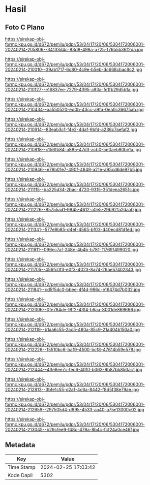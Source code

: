 # Hasil

## Foto C Plano

https://sirekap-obj-formc.kpu.go.id/d672/pemilu/pdpr/53/04/17/20/06/5304172006001-20240214-205806--34133d4c-83d8-498a-a725-f76b5b36f2da.jpg

https://sirekap-obj-formc.kpu.go.id/d672/pemilu/pdpr/53/04/17/20/06/5304172006001-20240214-210010--39ab1717-6c80-4c9e-b5eb-dc668cbac8c2.jpg

https://sirekap-obj-formc.kpu.go.id/d672/pemilu/pdpr/53/04/17/20/06/5304172006001-20240214-210127--e16837ee-7279-4395-a83a-fe1fb29d5b1a.jpg

https://sirekap-obj-formc.kpu.go.id/d672/pemilu/pdpr/53/04/17/20/06/5304172006001-20240214-210434--aa550520-ed0b-43cc-a9fa-0ea0c36675ab.jpg

https://sirekap-obj-formc.kpu.go.id/d672/pemilu/pdpr/53/04/17/20/06/5304172006001-20240214-210614--83eab3c1-f4e2-4daf-9bfd-a236c7aefaf2.jpg

https://sirekap-obj-formc.kpu.go.id/d672/pemilu/pdpr/53/04/17/20/06/5304172006001-20240214-210818--c156fb84-a885-47d3-acb0-5e0aeb80be1a.jpg

https://sirekap-obj-formc.kpu.go.id/d672/pemilu/pdpr/53/04/17/20/06/5304172006001-20240214-210946--e79b01e7-490f-4849-a21e-a95cd6de97b5.jpg

https://sirekap-obj-formc.kpu.go.id/d672/pemilu/pdpr/53/04/17/20/06/5304172006001-20240214-211115--ba225d34-2bac-4720-9315-351deea2651c.jpg

https://sirekap-obj-formc.kpu.go.id/d672/pemilu/pdpr/53/04/17/20/06/5304172006001-20240214-211226--85755ad1-9945-4612-a0e5-29b921a2daa0.jpg

https://sirekap-obj-formc.kpu.go.id/d672/pemilu/pdpr/53/04/17/20/06/5304172006001-20240214-211341--577e9b85-d4ef-4565-bf03-d40ecd81d1ed.jpg

https://sirekap-obj-formc.kpu.go.id/d672/pemilu/pdpr/53/04/17/20/06/5304172006001-20240214-211611--096ec7af-248e-4b4b-b781-f17691499020.jpg

https://sirekap-obj-formc.kpu.go.id/d672/pemilu/pdpr/53/04/17/20/06/5304172006001-20240214-211705--456fc0f3-e0f3-4023-8a74-29ae57402343.jpg

https://sirekap-obj-formc.kpu.go.id/d672/pemilu/pdpr/53/04/17/20/06/5304172006001-20240214-211841--cd5f5dc0-bbee-4f4d-966c-e16474d7b032.jpg

https://sirekap-obj-formc.kpu.go.id/d672/pemilu/pdpr/53/04/17/20/06/5304172006001-20240214-212006--0fe784de-9ff2-43f4-b6aa-8001de869666.jpg

https://sirekap-obj-formc.kpu.go.id/d672/pemilu/pdpr/53/04/17/20/06/5304172006001-20240214-212119--b1aa6c55-2ac5-480a-85c9-21a404b150a0.jpg

https://sirekap-obj-formc.kpu.go.id/d672/pemilu/pdpr/53/04/17/20/06/5304172006001-20240214-212226--15510bc6-baf9-4500-bc18-47614b59e578.jpg

https://sirekap-obj-formc.kpu.go.id/d672/pemilu/pdpr/53/04/17/20/06/5304172006001-20240214-212444--43e8ee7c-fec6-40f0-b063-9b87bb850ac1.jpg

https://sirekap-obj-formc.kpu.go.id/d672/pemilu/pdpr/53/04/17/20/06/5304172006001-20240214-212813--3bfe1c55-d2a1-4c6a-8442-f8d5f38e79ae.jpg

https://sirekap-obj-formc.kpu.go.id/d672/pemilu/pdpr/53/04/17/20/06/5304172006001-20240214-212659--297505d4-d695-4533-aa40-a75e13000c02.jpg

https://sirekap-obj-formc.kpu.go.id/d672/pemilu/pdpr/53/04/17/20/06/5304172006001-20240214-213045--b29cfee9-f48c-479a-8b4c-fcf24a0ce46f.jpg


## Metadata

| Key        | Value               |
| ---------- | ------------------- |
| Time Stamp | 2024-02-25 17:03:42 |
| Kode Dapil | 5302                |




